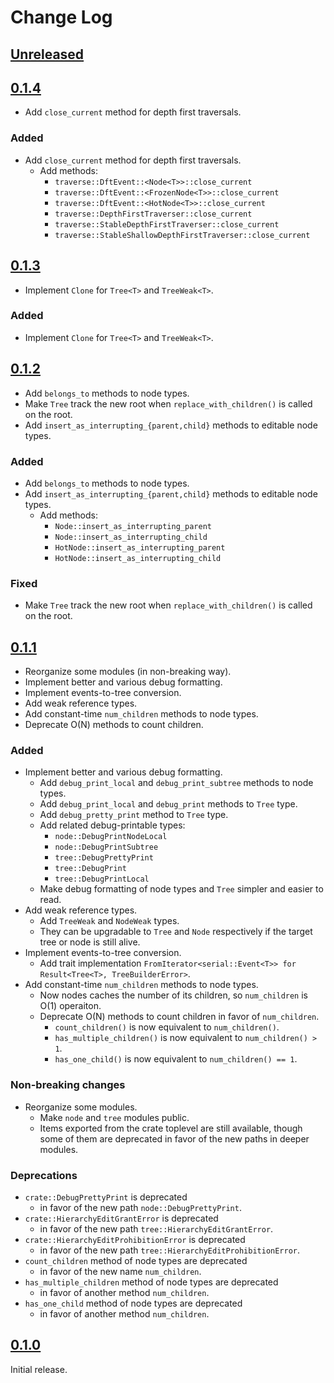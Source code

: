 # Change Log

## [Unreleased]


## [0.1.4]
* Add `close_current` method for depth first traversals.

### Added
* Add `close_current` method for depth first traversals.
    + Add methods:
        - `traverse::DftEvent::<Node<T>>::close_current`
        - `traverse::DftEvent::<FrozenNode<T>>::close_current`
        - `traverse::DftEvent::<HotNode<T>>::close_current`
        - `traverse::DepthFirstTraverser::close_current`
        - `traverse::StableDepthFirstTraverser::close_current`
        - `traverse::StableShallowDepthFirstTraverser::close_current`


## [0.1.3]
* Implement `Clone` for `Tree<T>` and `TreeWeak<T>`.

### Added
* Implement `Clone` for `Tree<T>` and `TreeWeak<T>`.


## [0.1.2]

* Add `belongs_to` methods to node types.
* Make `Tree` track the new root when `replace_with_children()` is called on the root.
* Add `insert_as_interrupting_{parent,child}` methods to editable node types.

### Added
* Add `belongs_to` methods to node types.
* Add `insert_as_interrupting_{parent,child}` methods to editable node types.
    + Add methods:
        - `Node::insert_as_interrupting_parent`
        - `Node::insert_as_interrupting_child`
        - `HotNode::insert_as_interrupting_parent`
        - `HotNode::insert_as_interrupting_child`

### Fixed
* Make `Tree` track the new root when `replace_with_children()` is called on the root.


## [0.1.1]

* Reorganize some modules (in non-breaking way).
* Implement better and various debug formatting.
* Implement events-to-tree conversion.
* Add weak reference types.
* Add constant-time `num_children` methods to node types.
* Deprecate O(N) methods to count children.

### Added
* Implement better and various debug formatting.
    + Add `debug_print_local` and `debug_print_subtree` methods to node types.
    + Add `debug_print_local` and `debug_print` methods to `Tree` type.
    + Add `debug_pretty_print` method to `Tree` type.
    + Add related debug-printable types:
        - `node::DebugPrintNodeLocal`
        - `node::DebugPrintSubtree`
        - `tree::DebugPrettyPrint`
        - `tree::DebugPrint`
        - `tree::DebugPrintLocal`
    + Make debug formatting of node types and `Tree` simpler and easier to read.
* Add weak reference types.
    + Add `TreeWeak` and `NodeWeak` types.
    + They can be upgradable to `Tree` and `Node` respectively if the target
      tree or node is still alive.
* Implement events-to-tree conversion.
    + Add trait implementation
      `FromIterator<serial::Event<T>> for Result<Tree<T>, TreeBuilderError>`.
* Add constant-time `num_children` methods to node types.
    + Now nodes caches the number of its children, so `num_children` is O(1)
      operaiton.
    + Deprecate O(N) methods to count children in favor of `num_children`.
        + `count_children()` is now equivalent to `num_children()`.
        + `has_multiple_children()` is now equivalent to `num_children() > 1`.
        + `has_one_child()` is now equivalent to `num_children() == 1`.

### Non-breaking changes
* Reorganize some modules.
    + Make `node` and `tree` modules public.
    + Items exported from the crate toplevel are still available, though some of
      them are deprecated in favor of the new paths in deeper modules.

### Deprecations
* `crate::DebugPrettyPrint` is deprecated
    + in favor of the new path `node::DebugPrettyPrint`.
* `crate::HierarchyEditGrantError` is deprecated
    + in favor of the new path `tree::HierarchyEditGrantError`.
* `crate::HierarchyEditProhibitionError` is deprecated
    + in favor of the new path `tree::HierarchyEditProhibitionError`.
* `count_children` method of node types are deprecated
    + in favor of the new name `num_children`.
* `has_multiple_children` method of node types are deprecated
    + in favor of another method `num_children`.
* `has_one_child` method of node types are deprecated
    + in favor of another method `num_children`.


## [0.1.0]

Initial release.

[Unreleased]: <https://gitlab.com/nop_thread/dendron/-/compare/v0.1.4...develop>
[0.1.4]: <https://gitlab.com/nop_thread/dendron/-/tags/v0.1.4>
[0.1.3]: <https://gitlab.com/nop_thread/dendron/-/tags/v0.1.3>
[0.1.2]: <https://gitlab.com/nop_thread/dendron/-/tags/v0.1.2>
[0.1.1]: <https://gitlab.com/nop_thread/dendron/-/tags/v0.1.1>
[0.1.0]: <https://gitlab.com/nop_thread/dendron/-/tags/v0.1.0>
